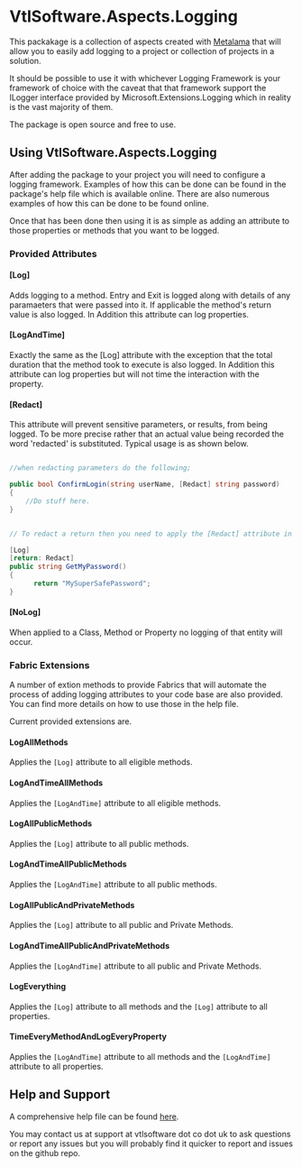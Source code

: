 # VtlSoftware.Aspects.Logging

This packakage is a collection of aspects created with [Metalama](https://www.postsharp.net/metalama) that will allow you to easily add logging to a project or collection of projects in a solution.

It should be possible to use it with whichever Logging Framework is your framework of choice with the caveat that that framework support the ILogger interface provided by Microsoft.Extensions.Logging which in reality is the vast majority of them.

The package is open source and free to use.


## Using VtlSoftware.Aspects.Logging

After adding the package to your project you will need to configure a logging framework. Examples of how this can be done can be found in the package's help file which is available online.  There are also numerous examples of how this can be done to be found online.

Once that has been done then using it is as simple as adding an attribute to those properties or methods that you want to be logged.



### Provided Attributes

#### [Log]

Adds logging to a method.  Entry and Exit is logged along with details of any paramaeters that were passed into it.
If applicable the method's return value is also logged. In Addition this attribute can log properties.

#### [LogAndTime]

Exactly the same as the [Log] attribute with the exception that the total duration that the method took to execute is also logged.
In Addition this attribute can log properties but will not time the interaction with the property.


#### [Redact]

This attribute will prevent sensitive parameters, or results, from being logged.  To be more precise rather that an actual value being recorded the word 'redacted' is substituted. Typical usage is as shown below.

```c#

//when redacting parameters do the following;

public bool ConfirmLogin(string userName, [Redact] string password)
{
	//Do stuff here.
}


// To redact a return then you need to apply the [Redact] attribute in the following way;

[Log]
[return: Redact]
public string GetMyPassword()
{
      return "MySuperSafePassword";
}


```


#### [NoLog]

When applied to a Class, Method or Property no logging of that entity will occur.


### Fabric Extensions

A number of extion methods to provide Fabrics that will automate the process of adding logging attributes to your code base are also provided.  You can find more details on how to use those in the help file.


Current provided extensions are.

#### LogAllMethods

Applies the ```[Log]``` attribute to all eligible methods.

#### LogAndTimeAllMethods

Applies the ```[LogAndTime]``` attribute to all eligible methods.

#### LogAllPublicMethods

Applies the ```[Log]``` attribute to all public methods.

#### LogAndTimeAllPublicMethods

Applies the ```[LogAndTime]``` attribute to all public methods.

#### LogAllPublicAndPrivateMethods

Applies the ```[Log]``` attribute to all public and Private Methods.

#### LogAndTimeAllPublicAndPrivateMethods

Applies the ```[LogAndTime]``` attribute to all public and Private Methods.

#### LogEverything

Applies the ```[Log]``` attribute to all methods and the ```[Log]``` attribute to all properties.

#### TimeEveryMethodAndLogEveryProperty

Applies the ```[LogAndTime]``` attribute to all methods and the ```[LogAndTime]``` attribute to all properties.


## Help and Support

A comprehensive help file can be found [here](https://vtlsoftware.co.uk/aspectdocs/Introduction.html).

You may contact us at support at vtlsoftware dot co dot uk to ask questions or report any issues but you will probably find it quicker to report and issues on the github repo. 
